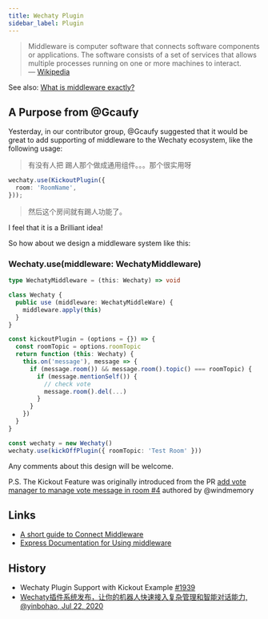```yaml
---
title: Wechaty Plugin
sidebar_label: Plugin
---
```


> Middleware is computer software that connects software components or applications. The software consists of a set of services that allows multiple processes running on one or more machines to interact.  
> &mdash; [Wikipedia](https://en.wikipedia.org/wiki/Middleware)

See also: [What is middleware exactly?](https://stackoverflow.com/a/2904937/1123955)

## A Purpose from @Gcaufy

Yesterday, in our contributor group, @Gcaufy suggested that it would be great to add supporting of middleware to the Wechaty ecosystem, like the following usage:

> 有没有人把 踢人那个做成通用组件。。。那个很实用呀

```ts
wechaty.use(KickoutPlugin({
  room: 'RoomName',
}));
```

> 然后这个房间就有踢人功能了。

I feel that it is a Brilliant idea!

So how about we design a middleware system like this:

### Wechaty.use(middleware: WechatyMiddleware)

```ts
type WechatyMiddleware = (this: Wechaty) => void

class Wechaty {
  public use (middleware: WechatyMiddleWare) {
    middleware.apply(this)
  }
}

const kickoutPlugin = (options = {}) => {
  const roomTopic = options.roomTopic
  return function (this: Wechaty) {
    this.on('message'), message => {
      if (message.room()) && message.room().topic() === roomTopic) {
        if (message.mentionSelf()) {
          // check vote
          message.room().del(...)
        }
      }
    })
  }
}

const wechaty = new Wechaty()
wechaty.use(kickOffPlugin({ roomTopic: 'Test Room' }))
```

Any comments about this design will be welcome.

P.S. The Kickout Feature was originally introduced from the PR [add vote manager to manage vote message in room #4](https://github.com/wechaty/friday/pull/4) authored by @windmemory 

## Links

- [A short guide to Connect Middleware](https://stephensugden.com/middleware_guide/)
- [Express Documentation for Using middleware](https://expressjs.com/en/guide/using-middleware.html)

## History

- Wechaty Plugin Support with Kickout Example [#1939](https://github.com/wechaty/wechaty/issues/1939)
- [Wechaty插件系统发布，让你的机器人快速接入复杂管理和智能对话能力, @yinbohao, Jul 22, 2020](https://wechaty.js.org/2020/07/22/wechaty-plugin-milestone/)
